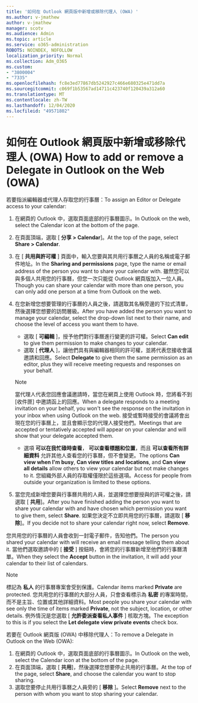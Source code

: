 ```yaml
---
title: '如何在 Outlook 網頁版中新增或移除代理人 (OWA) '
ms.author: v-jmathew
author: v-jmathew
manager: scotv
ms.audience: Admin
ms.topic: article
ms.service: o365-administration
ROBOTS: NOINDEX, NOFOLLOW
localization_priority: Normal
ms.collection: Adm_O365
ms.custom:
- "3800004"
- "7335"
ms.openlocfilehash: fc8e3ed77867db5242927c466e680325e471dd7a
ms.sourcegitcommit: c069f1b53567ad14711c423740f120439a312a60
ms.translationtype: MT
ms.contentlocale: zh-TW
ms.lasthandoff: 12/04/2020
ms.locfileid: "49571802"
---
```

# <a name="how-to-add-or-remove-a-delegate-in-outlook-on-the-web-owa"></a><span data-ttu-id="17af8-102">如何在 Outlook 網頁版中新增或移除代理人 (OWA) </span><span class="sxs-lookup"><span data-stu-id="17af8-102">How to add or remove a Delegate in Outlook on the Web (OWA)</span></span>

<span data-ttu-id="17af8-103">若要指派編輯器或代理人存取您的行事曆：</span><span class="sxs-lookup"><span data-stu-id="17af8-103">To assign an Editor or Delegate access to your calendar:</span></span>

1. <span data-ttu-id="17af8-104">在網頁的 Outlook 中，選取頁面底部的行事曆圖示。</span><span class="sxs-lookup"><span data-stu-id="17af8-104">In Outlook on the web, select the Calendar icon at the bottom of the page.</span></span>
2. <span data-ttu-id="17af8-105">在頁面頂端，選取 [ **分享 > Calendar**]。</span><span class="sxs-lookup"><span data-stu-id="17af8-105">At the top of the page, select **Share > Calendar**.</span></span>
3. <span data-ttu-id="17af8-106">在 [ **共用與許可權** ] 頁面中，輸入您要與其共用行事曆之人員的名稱或電子郵件地址。</span><span class="sxs-lookup"><span data-stu-id="17af8-106">In the **Sharing and permissions** page, type the name or email address of the person you want to share your calendar with.</span></span> <span data-ttu-id="17af8-107">雖然您可以與多個人共用您的行事曆，但您一次只能從 Outlook 網頁版加入一位人員。</span><span class="sxs-lookup"><span data-stu-id="17af8-107">Though you can share your calendar with more than one person, you can only add one person at a time from Outlook on the web.</span></span>
4. <span data-ttu-id="17af8-108">在您新增您想要管理的行事曆的人員之後，請選取其名稱旁邊的下拉式清單，然後選擇您想要的訪問層級。</span><span class="sxs-lookup"><span data-stu-id="17af8-108">After you have added the person you want to manage your calendar, select the drop-down list next to their name, and choose the level of access you want them to have.</span></span>

    - <span data-ttu-id="17af8-109">選取 [ **可編輯** ]，授予他們對行事曆進行變更的許可權。</span><span class="sxs-lookup"><span data-stu-id="17af8-109">Select **Can edit** to give them permission to make changes to your calendar.</span></span>
    - <span data-ttu-id="17af8-110">選取 [ **代理人** ]，讓他們具有與編輯器相同的許可權，並將代表您接收會議邀請和回應。</span><span class="sxs-lookup"><span data-stu-id="17af8-110">Select **Delegate** to give them the same permission as an editor, plus they will receive meeting requests and responses on your behalf.</span></span>
    > [!NOTE]
    > <span data-ttu-id="17af8-111">當代理人代表您回應會議邀請時，當您在網頁上使用 Outlook 時，您將看不到 [收件匣] 中邀請函上的回應。</span><span class="sxs-lookup"><span data-stu-id="17af8-111">When a delegate responds to a meeting invitation on your behalf, you won't see the response on the invitation in your inbox when using Outlook on the web.</span></span> <span data-ttu-id="17af8-112">接受或暫時接受的會議將會出現在您的行事曆上，並且會顯示您的代理人接受他們。</span><span class="sxs-lookup"><span data-stu-id="17af8-112">Meetings that are accepted or tentatively accepted will appear on your calendar and will show that your delegate accepted them.</span></span>
    - <span data-ttu-id="17af8-113">選項 **可以在我忙碌時查看**， **可以查看標題和位置**，而且 **可以查看所有詳細資料** 允許其他人查看您的行事曆，但不會變更。</span><span class="sxs-lookup"><span data-stu-id="17af8-113">The options **Can view when I'm busy**, **Can view titles and locations**, and **Can view all details** allow others to view your calendar but not make changes to it.</span></span> <span data-ttu-id="17af8-114">您組織外部人員的存取權僅限於這些選項。</span><span class="sxs-lookup"><span data-stu-id="17af8-114">Access for people from outside your organization is limited to these options.</span></span>

5. <span data-ttu-id="17af8-115">當您完成新增您要與行事曆共用的人員，並選擇您想要授與的許可權之後，請選取 [ **共用**]。</span><span class="sxs-lookup"><span data-stu-id="17af8-115">After you have finished adding the person you want to share your calendar with and have chosen which permission you want to give them, select **Share**.</span></span> <span data-ttu-id="17af8-116">如果您決定不立即共用您的行事曆，請選取 [ **移除**]。</span><span class="sxs-lookup"><span data-stu-id="17af8-116">If you decide not to share your calendar right now, select **Remove**.</span></span>

<span data-ttu-id="17af8-117">您共用您的行事曆的人員會收到一封電子郵件，告知他們。</span><span class="sxs-lookup"><span data-stu-id="17af8-117">The person you shared your calendar with will receive an email message telling them about it.</span></span> <span data-ttu-id="17af8-118">當他們選取邀請中的 [ **接受** ] 按鈕時，會將您的行事曆新增至他們的行事曆清單。</span><span class="sxs-lookup"><span data-stu-id="17af8-118">When they select the **Accept** button in the invitation, it will add your calendar to their list of calendars.</span></span>

> [!NOTE]
> <span data-ttu-id="17af8-119">標記為 **私人** 的行事曆專案會受到保護。</span><span class="sxs-lookup"><span data-stu-id="17af8-119">Calendar items marked **Private** are protected.</span></span> <span data-ttu-id="17af8-120">您共用您的行事曆的大部分人員，只會查看標示為 **私密** 的專案時間，而不是主旨、位置或其他詳細資料。</span><span class="sxs-lookup"><span data-stu-id="17af8-120">Most people you share your calendar with see only the time of items marked **Private**, not the subject, location, or other details.</span></span> <span data-ttu-id="17af8-121">例外情況是您選取 [ **允許委派查看私人事件** ] 核取方塊。</span><span class="sxs-lookup"><span data-stu-id="17af8-121">The exception to this is if you select the **Let delegate view private events** check box.</span></span>

<span data-ttu-id="17af8-122">若要在 Outlook 網頁版 (OWA) 中移除代理人：</span><span class="sxs-lookup"><span data-stu-id="17af8-122">To remove a Delegate in Outlook on the Web (OWA):</span></span>

1. <span data-ttu-id="17af8-123">在網頁的 Outlook 中，選取頁面底部的行事曆圖示。</span><span class="sxs-lookup"><span data-stu-id="17af8-123">In Outlook on the web, select the Calendar icon at the bottom of the page.</span></span>
2. <span data-ttu-id="17af8-124">在頁面頂端，選取 [ **共用**]，然後選擇您想要停止共用的行事曆。</span><span class="sxs-lookup"><span data-stu-id="17af8-124">At the top of the page, select **Share**, and choose the calendar you want to stop sharing.</span></span>
3. <span data-ttu-id="17af8-125">選取您要停止共用行事曆之人員旁的 [ **移除** ]。</span><span class="sxs-lookup"><span data-stu-id="17af8-125">Select **Remove** next to the person with whom you want to stop sharing your calendar.</span></span>
